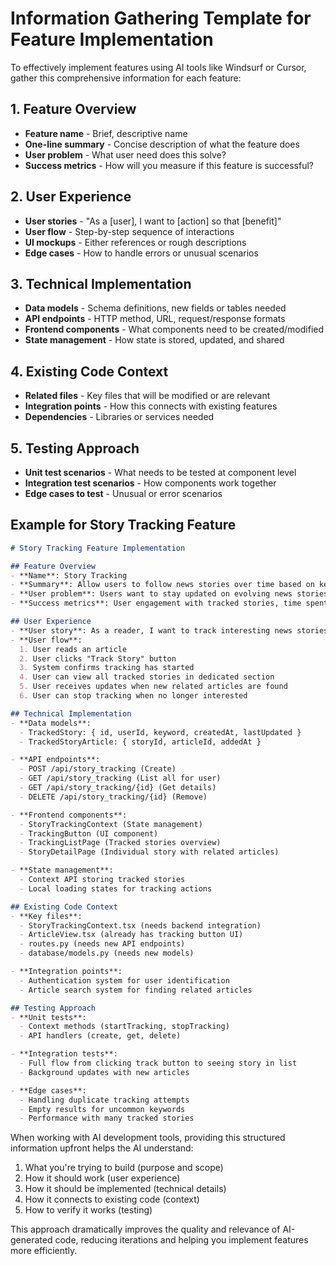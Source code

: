 # Information Gathering Template for Feature Implementation

To effectively implement features using AI tools like Windsurf or Cursor, gather this comprehensive information for each feature:

## 1. Feature Overview

- **Feature name** - Brief, descriptive name
- **One-line summary** - Concise description of what the feature does
- **User problem** - What user need does this solve?
- **Success metrics** - How will you measure if this feature is successful?

## 2. User Experience

- **User stories** - "As a [user], I want to [action] so that [benefit]"
- **User flow** - Step-by-step sequence of interactions
- **UI mockups** - Either references or rough descriptions
- **Edge cases** - How to handle errors or unusual scenarios

## 3. Technical Implementation

- **Data models** - Schema definitions, new fields or tables needed
- **API endpoints** - HTTP method, URL, request/response formats
- **Frontend components** - What components need to be created/modified
- **State management** - How state is stored, updated, and shared

## 4. Existing Code Context

- **Related files** - Key files that will be modified or are relevant
- **Integration points** - How this connects with existing features
- **Dependencies** - Libraries or services needed

## 5. Testing Approach

- **Unit test scenarios** - What needs to be tested at component level
- **Integration test scenarios** - How components work together
- **Edge cases to test** - Unusual or error scenarios

## Example for Story Tracking Feature

```markdown
# Story Tracking Feature Implementation

## Feature Overview
- **Name**: Story Tracking
- **Summary**: Allow users to follow news stories over time based on keywords
- **User problem**: Users want to stay updated on evolving news stories without manual searching
- **Success metrics**: User engagement with tracked stories, time spent on tracking pages

## User Experience
- **User story**: As a reader, I want to track interesting news stories so I can follow developments over time
- **User flow**:
  1. User reads an article
  2. User clicks "Track Story" button
  3. System confirms tracking has started
  4. User can view all tracked stories in dedicated section
  5. User receives updates when new related articles are found
  6. User can stop tracking when no longer interested

## Technical Implementation
- **Data models**:
  - TrackedStory: { id, userId, keyword, createdAt, lastUpdated }
  - TrackedStoryArticle: { storyId, articleId, addedAt }

- **API endpoints**:
  - POST /api/story_tracking (Create)
  - GET /api/story_tracking (List all for user)
  - GET /api/story_tracking/{id} (Get details)
  - DELETE /api/story_tracking/{id} (Remove)

- **Frontend components**:
  - StoryTrackingContext (State management)
  - TrackingButton (UI component)
  - TrackingListPage (Tracked stories overview)
  - StoryDetailPage (Individual story with related articles)

- **State management**:
  - Context API storing tracked stories
  - Local loading states for tracking actions

## Existing Code Context
- **Key files**:
  - StoryTrackingContext.tsx (needs backend integration)
  - ArticleView.tsx (already has tracking button UI)
  - routes.py (needs new API endpoints)
  - database/models.py (needs new models)

- **Integration points**:
  - Authentication system for user identification
  - Article search system for finding related articles

## Testing Approach
- **Unit tests**:
  - Context methods (startTracking, stopTracking)
  - API handlers (create, get, delete)

- **Integration tests**:
  - Full flow from clicking track button to seeing story in list
  - Background updates with new articles

- **Edge cases**:
  - Handling duplicate tracking attempts
  - Empty results for uncommon keywords
  - Performance with many tracked stories
```

When working with AI development tools, providing this structured information upfront helps the AI understand:

1. What you're trying to build (purpose and scope)
2. How it should work (user experience)
3. How it should be implemented (technical details)
4. How it connects to existing code (context)
5. How to verify it works (testing)

This approach dramatically improves the quality and relevance of AI-generated code, reducing iterations and helping you implement features more efficiently.